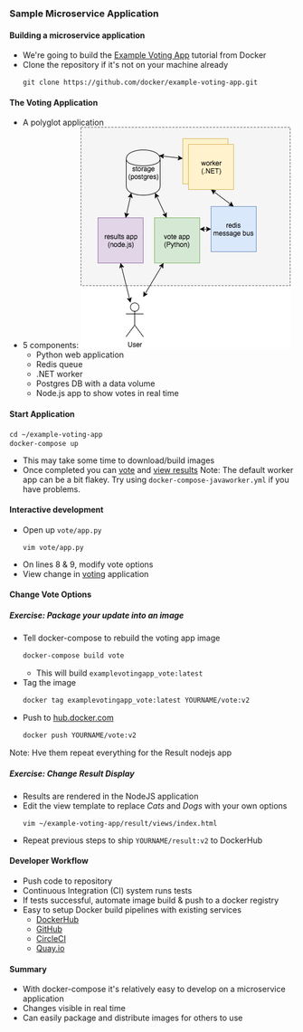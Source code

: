 ### Sample Microservice Application


#### Building a microservice application
* We're going to build the <!-- .element: class="fragment" data-fragment-index="0" -->[Example Voting App](https://github.com/dockersamples/example-voting-app) tutorial from Docker
* Clone the repository if it's not on your machine already <!-- .element: class="fragment" data-fragment-index="1" -->
   ```
   git clone https://github.com/docker/example-voting-app.git
   ```



#### The Voting Application
* A polyglot application <!-- .element: class="fragment" data-fragment-index="0" -->
* 5 components: <!-- .element: class="fragment" data-fragment-index="1" --> ![voting-app](img/voting-app.png "Voting App") <!-- .element: class="img-right" -->
    * Python web application <!-- .element: class="fragment" data-fragment-index="2" -->
    * Redis queue <!-- .element: class="fragment" data-fragment-index="3" -->
    * .NET worker <!-- .element: class="fragment" data-fragment-index="4" -->
    * Postgres DB with a data volume <!-- .element: class="fragment" data-fragment-index="5" -->
    * Node.js app to show votes in real time <!-- .element: class="fragment" data-fragment-index="6" -->

<!-- .element: class="stretch" -->



#### Start Application
```
cd ~/example-voting-app
docker-compose up 
```
<asciinema-player autoplay="1" loop="loop"  font-size="medium" speed="1"
    theme="solarized-light" src="asciinema/docker-compose.json" cols="174" rows="10"></asciinema-player>
* This may take some time to download/build images
* Once completed you can [vote](http://localhost:5000) and [view results](http://localhost:5001)
 Note: The default worker app can be a bit flakey. Try using `docker-compose-javaworker.yml` if you have problems.


#### Interactive development

* Open up <code>vote/app.py</code> 
   ```
   vim vote/app.py
   ```
* On lines 8 & 9, modify vote options
* View change in <a href="http://localhost:5000">voting</a> application


#### Change Vote Options
<asciinema-player autoplay="1" loop="loop"  font-size="medium" speed="1" theme="solarized-light" src="asciinema/asciicast-120556.json" cols="138" rows="21"></asciinema-player>



##### Exercise: Package your update into an image

* Tell docker-compose to rebuild the voting app image <!-- .element: class="fragment" data-fragment-index="0" -->
   ```bash
   docker-compose build vote
   ```
   + This will build `examplevotingapp_vote:latest`
* Tag the image<!-- .element: class="fragment" data-fragment-index="1" -->
   ```bash
   docker tag examplevotingapp_vote:latest YOURNAME/vote:v2
   ```
* Push to <!-- .element: class="fragment" data-fragment-index="2" -->[hub.docker.com](https://hub.docker.com)
   ```bash
   docker push YOURNAME/vote:v2
   ```
Note: Hve them repeat everything for the Result nodejs app


##### Exercise: Change Result Display
* Results are rendered in the NodeJS application
* Edit the view template to replace _Cats_ and _Dogs_ with your own options
   ```
   vim ~/example-voting-app/result/views/index.html
   ```
* Repeat previous steps to ship `YOURNAME/result:v2` to DockerHub

<!--<asciinema-player autoplay="1" loop="loop"  font-size="medium" speed="1" theme="solarized-light" src="asciinema/update-nodejs.cast" rows="15" cols="100" ></asciinema-player>-->


#### Developer Workflow

* Push code to repository <!-- .element: class="fragment" data-fragment-index="0" -->
* Continuous Integration (CI) system runs tests <!-- .element: class="fragment" data-fragment-index="1" -->
* If tests successful, automate image build &amp; push to a docker registry <!-- .element: class="fragment" data-fragment-index="2" -->
* Easy to setup Docker build pipelines with existing services <!-- .element: class="fragment" data-fragment-index="3" -->
   * [DockerHub](https://hub.docker.com) 
   * [GitHub](https://github.com)
   * [CircleCI](https://circleci.com)
   * [Quay.io](https://quay.io)


#### Summary

* With docker-compose it's relatively easy to develop on a microservice application
* Changes visible in real time
* Can easily package and distribute images for others to use
